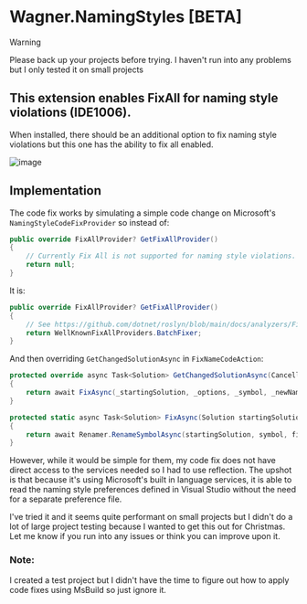 # Wagner.NamingStyles [BETA]
> [!WARNING]
> Please back up your projects before trying. I haven't run into any problems but I only tested it on small projects

## This extension enables FixAll for naming style violations (IDE1006).
When installed, there should be an additional option to fix naming style violations but this one has the ability to fix all enabled.

![image](https://github.com/mwagnerEE/Wagner.NamingStyles/assets/58664961/89fb796e-7776-4c4f-9e7f-95ef68080104)

## Implementation
The code fix works by simulating a simple code change on Microsoft's `NamingStyleCodeFixProvider` so instead of:

```cs
public override FixAllProvider? GetFixAllProvider()
{
    // Currently Fix All is not supported for naming style violations.
    return null;
}
```
It is:

```cs
public override FixAllProvider? GetFixAllProvider()
{
    // See https://github.com/dotnet/roslyn/blob/main/docs/analyzers/FixAllProvider.md for more information on Fix All Providers
    return WellKnownFixAllProviders.BatchFixer;
}
```

And then overriding `GetChangedSolutionAsync` in `FixNameCodeAction`:

```cs
protected override async Task<Solution> GetChangedSolutionAsync(CancellationToken cancellationToken)
{
    return await FixAsync(_startingSolution, _options, _symbol, _newName, cancellationToken);
}

protected static async Task<Solution> FixAsync(Solution startingSolution, OptionSet options, ISymbol symbol, string fixedName, CancellationToken cancellationToken)
{
    return await Renamer.RenameSymbolAsync(startingSolution, symbol, fixedName, options, cancellationToken).ConfigureAwait(false);
}
```


However, while it would be simple for them, my code fix does not have direct access to the services needed so I had to use reflection. The upshot is that because it's using Microsoft's built in language services, it is able to read the naming style preferences defined in Visual Studio without the need for a separate preference file.

I've tried it and it seems quite performant on small projects but I didn't do a lot of large project testing because I wanted to get this out for Christmas. Let me know if you run into any issues or think you can improve upon it.

### Note:
I created a test project but I didn't have the time to figure out how to apply code fixes using MsBuild so just ignore it.
